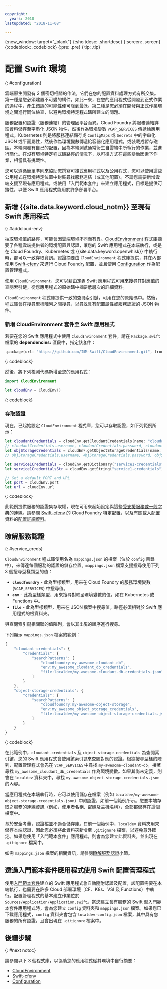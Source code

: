 ```yaml
---

copyright:
  years: 2018
lastupdated: "2018-11-08"

---
```

{:new_window: target="_blank"}
{:shortdesc: .shortdesc}
{:screen: .screen}
{:codeblock: .codeblock}
{:pre: .pre}
{:tip: .tip}

# 配置 Swift 環境
{: #configuration}

雲端原生開發有 2 個密切相關的作法，它們在您的配置資料處理方式有所交集。第一種是您必須建置不可變的構件，如此一來，在您的應用程式從開發到正式作業的過程中，產生錯誤的可能性便可降到最低。第二種是您必須在開發與正式作業環境之間進行同位檢查，以避免環境特定程式碼所建立的問題。 

服務配置和認證（服務連結）的管理因平台而異。Cloud Foundry 將服務連結詳細資料儲存至字串化 JSON 物件，然後作為環境變數 `VCAP_SERVICES` 傳遞給應用程式。Kubernetes 則是將服務連結儲存成 `ConfigMaps` 或 `Secrets` 中的字串化 JSON 或平面屬性，然後作為環境變數傳遞給容器化應用程式，或裝載成暫存磁區。本端開發有自己的配置，因為本端測試通常衍生自雲端中所執行的作業，並進行簡化。在沒有環境特定程式碼路徑的情況下，以可攜方式在這些變動因素下作業，相當具有挑戰性。

您可以遵循簡單準則來協助您撰寫可攜式應用程式以及公用程式，您可以使用這些公用程式在環境特定位置中封裝尋找服務連結（或其他配置）。不論您需要新增雲端支援至現有應用程式，或使用「入門範本套件」來建立應用程式，目標是提供可攜性，以便 Swift 應用程式能用於許多部署平台。

## 新增 {{site.data.keyword.cloud_notm}} 至現有 Swift 應用程式
{: #addcloud-env}

抽取環境值的路徑，可能會因雲端環境不同而有異。[CloudEnvironment](https://github.com/IBM-Swift/CloudEnvironment.git) 程式庫摘要了各種雲端提供者的環境配置與認證，讓您的 Swift 應用程式在本端執行，或是在 Cloud Foundry、Kubernetes 或 {{site.data.keyword.openwhisk}} 中執行時，都可以一致存取資訊。認證摘要由 `CloudEnvironment` 程式庫提供，其在內部使用 [Swift-cfenv](https://github.com/IBM-Swift/Swift-cfenv) 來進行 Cloud Foundry 配置，並且使用 [Configuration](https://github.com/IBM-Swift/Configuration) 作為配置管理程式。

使用 `CloudEnvironment`，您可以藉由定義 Swift 應用程式可用來搜尋其對應值的查閱索引鏈，從您應用程式的原始碼中摘要低層次的詳細資料。

`CloudEnvironment` 程式庫提供一致的查閱索引鏈，可用在您的原始碼中。然後，程式庫會在搜尋型樣陣列之間搜尋，以尋找具有配置屬性或服務認證的 JSON 物件。 

### 新增 CloudEnvironment 套件至 Swift 應用程式
若要在您的 Swift 應用程式中使用 `CloudEnvironment` 套件，請在 `Package.swift` 檔案的 **dependencies:** 區段中，指定該套件：
```swift
.package(url: "https://github.com/IBM-Swift/CloudEnvironment.git", from: "8.0.0"),
```
{: codeblock}

然後，將下列檢測代碼新增至您的應用程式：
```swift
import CloudEnvironment

let cloudEnv = CloudEnv()
```
{: codeblock}

### 存取認證
現在，已起始設定 `CloudEnvironment` 程式庫，您可以存取認證，如下列範例所示：
```swift
let cloudantCredentials = cloudEnv.getCloudantCredentials(name: "cloudant-credentials")
// cloudantCredentials.username, cloudantCredentials.password, cloudantCredentials.url, etc.
let objStorageCredentials = cloudEnv.getObjectStorageCredentials(name: "object-storage-credentials")
// objStorageCredentials.username, objStorageCredentials.password, objStorageCredentials.projectID, etc.

let service1Credentials = cloudEnv.getDictionary("service1-credentials")
let service1CredentialsStr = cloudEnv.getString("service1-credentials")

// Get a default PORT and URL
let port = cloudEnv.port
let url = cloudEnv.url
```
{: codeblock}

此範例提供服務的認證集存取權，現在可用來起始設定與這些[受支援服務或一般字典](https://github.com/IBM-Swift/CloudEnvironment#supported-services)的連線。請參閱 [Swift-cfenv](https://github.com/IBM-Swift/Swift-cfenv#api) 的 Cloud Foundry 特定配置，以及有關載入配置資料的[配置詳細資料](https://github.com/IBM-Swift/Configuration)。

## 瞭解服務認證
{: #service_creds}

`CloudEnvironment` 程式庫使用名為 `mappings.json` 的檔案（位於 `config` 目錄中），來傳達每個服務的認證的儲存位置。`mappings.json` 檔案支援搜尋使用下列 3 個搜尋型樣類型的值：
- **`cloudfoundry`** - 此為型樣類型，用來在 Cloud Foundry 的服務環境變數 (`VCAP_SERVICES`) 中搜尋值。
- **`env`** - 此為型樣類型，用來搜尋對映至環境變數的值，如在 Kubernetes 或 Functions 中。
- **`file`** - 此為型樣類型，用來在 JSON 檔案中搜尋值。路徑必須相對於 Swift 應用程式的根資料夾。

與查閱索引鍵相關聯的值陣列，會以其出現的順序進行搜尋。

下列顯示 `mappings.json` 檔案的範例：
```javascript
{
    "cloudant-credentials": {
        "credentials": {
            "searchPatterns": [
                "cloudfoundry:my-awesome-cloudant-db",
                "env:my_awesome_cloudant_db_credentials",
                "file:localdev/my-awesome-cloudant-db-credentials.json"
            ]
        }
    },
    "object-storage-credentials": {
        "credentials": {
            "searchPatterns": [
                "cloudfoundry:my-awesome-object-storage",
                "env:my_awesome_object_storage_credentials",
                "file:localdev/my-awesome-object-storage-credentials.json"
            ]
        }
    }
}
```
{: codeblock}

在此範例中，`cloudant-credentials` 及 `object-storage-credentials` 為查閱索引鍵，您的 Swift 應用程式會使用該索引鍵來查閱對應的認證。根據搜尋型樣的陣列，配置管理程式會先在 `VCAP_SERVICES` 中尋找 `my-awesome-cloudant-db`，接著尋找 `my_awesome_cloudant_db_credentials` 作為環境變數。如果其尚未定義，則會在 `localdev` 資料夾中，尋找 `my-awesome-object-storage-credentials.json` 的內容。 

當應用程式在本端執行時，它可以使用儲存在檔案（例如 `localdev/my-awesome-object-storage-credentials.json`）中的認證，如前一個範例所示。您要本端存取之服務的連線資訊（例如，使用者名稱、密碼及主機名稱），全部都儲存在這個檔案中。 

基於安全考量，認證檔並不適合儲存庫。在前一個範例中，`localdev` 資料夾用來儲存本端認證，因此您必須將此資料夾新增至 `.gitignore` 檔案，以避免意外確定。如果您使用「入門範本套件」應用程式，則會為您建立此資料夾，並出現在 `.gitignore` 檔案中。

如需 `mappings.json` 檔案的相關資訊，請參閱[瞭解服務認證](configuration.html#service_creds)小節。

## 透過入門範本套件應用程式使用 Swift 配置管理程式

使用[入門範本套件](https://console.bluemix.net/developer/appledevelopment/starter-kits/)建立的 Swift 應用程式會自動隨附認證及配置，該配置需要在本端執行，也需要在許多 Cloud 部署環境（CF、K8s、VSI 及 Functions）中執行。配置管理程式的基本建立作業位於 `Sources/Application/Application.swift`。當您建立含有服務的 Swift 型入門範本套件應用程式時，會為您建立 `config` 資料夾和 `mappings.json` 檔案。如果您已下載應用程式，`config` 資料夾會包含 `localdev-config.json` 檔案，其中具有您服務的所有認證，且會出現在 `.gitignore` 檔案中。

## 後續步驟
{: #next notoc}

請參閱以下 3 個程式庫，以協助您的應用程式從其環境中自行摘要：

* [CloudEnvironment](https://github.com/ibm-developer/ibm-cloud-env)
* [Swift-cfenv](https://github.com/IBM-Swift/Swift-cfenv)
* [Configuration](https://github.com/IBM-Swift/Configuration)
